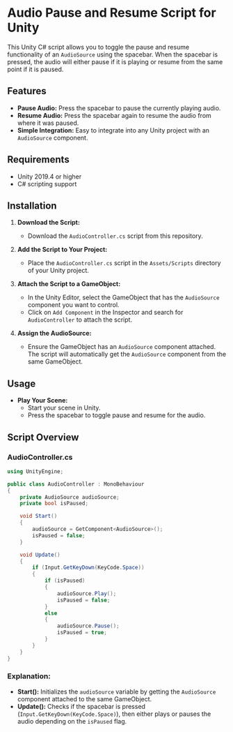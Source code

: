 # Audio Pause and Resume Script for Unity

This Unity C# script allows you to toggle the pause and resume functionality of an `AudioSource` using the spacebar. When the spacebar is pressed, the audio will either pause if it is playing or resume from the same point if it is paused.

## Features

- **Pause Audio:** Press the spacebar to pause the currently playing audio.
- **Resume Audio:** Press the spacebar again to resume the audio from where it was paused.
- **Simple Integration:** Easy to integrate into any Unity project with an `AudioSource` component.

## Requirements

- Unity 2019.4 or higher
- C# scripting support

## Installation

1. **Download the Script:**
   - Download the `AudioController.cs` script from this repository.

2. **Add the Script to Your Project:**
   - Place the `AudioController.cs` script in the `Assets/Scripts` directory of your Unity project.

3. **Attach the Script to a GameObject:**
   - In the Unity Editor, select the GameObject that has the `AudioSource` component you want to control.
   - Click on `Add Component` in the Inspector and search for `AudioController` to attach the script.

4. **Assign the AudioSource:**
   - Ensure the GameObject has an `AudioSource` component attached. The script will automatically get the `AudioSource` component from the same GameObject.

## Usage

- **Play Your Scene:**
  - Start your scene in Unity.
  - Press the spacebar to toggle pause and resume for the audio.

## Script Overview

### AudioController.cs

```csharp
using UnityEngine;

public class AudioController : MonoBehaviour
{
    private AudioSource audioSource;
    private bool isPaused;

    void Start()
    {
        audioSource = GetComponent<AudioSource>();
        isPaused = false;
    }

    void Update()
    {
        if (Input.GetKeyDown(KeyCode.Space))
        {
            if (isPaused)
            {
                audioSource.Play();
                isPaused = false;
            }
            else
            {
                audioSource.Pause();
                isPaused = true;
            }
        }
    }
}
```

### Explanation:
- **Start():** Initializes the `audioSource` variable by getting the `AudioSource` component attached to the same GameObject.
- **Update():** Checks if the spacebar is pressed (`Input.GetKeyDown(KeyCode.Space)`), then either plays or pauses the audio depending on the `isPaused` flag.

